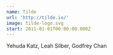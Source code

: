 ```yaml
---
name: Tilde
url: 'http://tilde.io/'
image: tilde-logo.svg
start: 2011-01-01T00:00:00.000Z
---
```

Yehuda Katz, Leah Silber, Godfrey Chan
